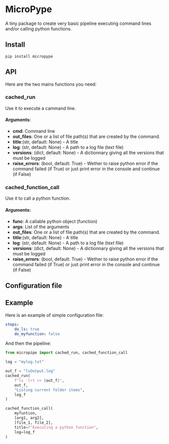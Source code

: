 # MicroPype
A tiny package to create very basic pipeline executing command lines and/or calling python functions.

## Install
```shell
pip install micropype
```

## API
Here are the two mains functions you need:
### cached_run
Use it to execute a cammand line.
#### Arguments:
* **cmd**: Command line
* **out_files**: One or a list of file path(s) that are created by the command.
* **title**:(str, default: None) - A title 
* **log**: (str, default: None) - A path to a log file (text file)
* **versions**: (dict, default: None) - A dictionnary giving all the versions that must be logged
* **raise_errors**: (bool, default: True) - Wether to raise python error if the command failed (if True) or just print error in the console and continue (if False)

### cached_function_call
Use it to call a python function.
#### Arguments:
* **func**: A callable python object (function)
* **args**: List of the arguments
* **out_files**: One or a list of file path(s) that are created by the command.
* **title**:(str, default: None) - A title 
* **log**: (str, default: None) - A path to a log file (text file)
* **versions**: (dict, default: None) - A dictionnary giving all the versions that must be logged
* **raise_errors**: (bool, default: True) - Wether to raise python error if the command failed (if True) or just print error in the console and continue (if False)

## Configuration file


## Example
Here is an example of simple configuration file:
```yaml
steps:
    do_ls: true
    do_myfunction: false
```

And then the pipeline:
```python
from micropipe import cached_run, cached_function_call

log = "mylog.txt"

out_f = "lsOutput.log"
cached_run(
    f"ls -lrt >> {out_f}",
    out_f,
    "Listing current folder items",
    log_f
)

cached_function_call(
    myfuntion,
    [arg1, arg2],
    [file_1, file_2],
    title=f"Executing a python function",
    log=log_f
)
```